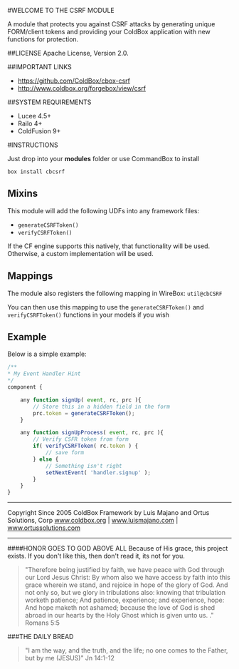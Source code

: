 #WELCOME TO THE CSRF MODULE

A module that protects you against CSRF attacks by generating unique FORM/client tokens and providing your ColdBox application with new functions for protection.

##LICENSE
Apache License, Version 2.0.

##IMPORTANT LINKS
- https://github.com/ColdBox/cbox-csrf
- http://www.coldbox.org/forgebox/view/csrf

##SYSTEM REQUIREMENTS
- Lucee 4.5+
- Railo 4+
- ColdFusion 9+

#INSTRUCTIONS

Just drop into your **modules** folder or use CommandBox to install

`box install cbcsrf`

## Mixins
This module will add the following UDFs into any framework files: 

- `generateCSRFToken()`
- `verifyCSRFToken()`

If the CF engine supports this natively, that functionality will be used.  Otherwise, a custom implementation will be used.  

## Mappings
The module also registers the following mapping in WireBox: `util@cbCSRF`

You can then use this mapping to use the `generateCSRFToken()` and `verifyCSRFToken()` functions in your models if you wish

## Example
Below is a simple example:

```js
/**
* My Event Handler Hint
*/
component {

    any function signUp( event, rc, prc ){
        // Store this in a hidden field in the form
        prc.token = generateCSRFToken();
    }

    any function signUpProcess( event, rc, prc ){
        // Verify CSFR token from form
        if( verifyCSRFToken( rc.token ) {
            // save form
        } else {
            // Something isn't right
            setNextEvent( 'handler.signup' );
        }
    }
}
```

********************************************************************************
Copyright Since 2005 ColdBox Framework by Luis Majano and Ortus Solutions, Corp
www.coldbox.org | www.luismajano.com | www.ortussolutions.com
********************************************************************************
####HONOR GOES TO GOD ABOVE ALL
Because of His grace, this project exists. If you don't like this, then don't read it, its not for you.

>"Therefore being justified by faith, we have peace with God through our Lord Jesus Christ:
By whom also we have access by faith into this grace wherein we stand, and rejoice in hope of the glory of God.
And not only so, but we glory in tribulations also: knowing that tribulation worketh patience;
And patience, experience; and experience, hope:
And hope maketh not ashamed; because the love of God is shed abroad in our hearts by the 
Holy Ghost which is given unto us. ." Romans 5:5

###THE DAILY BREAD
 > "I am the way, and the truth, and the life; no one comes to the Father, but by me (JESUS)" Jn 14:1-12